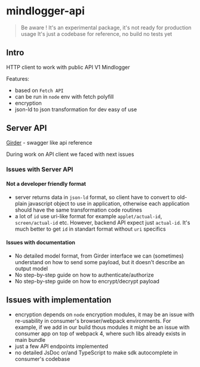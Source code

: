 # mindlogger-api

> Be aware ! It's an experimental package, it's not ready for production usage
> It's just a codebase for reference, no build no tests yet

## Intro

HTTP client to work with public API V1 Mindlogger

Features: 
* based on `Fetch API` 
* can be run in `node` env with fetch polyfill 
* encryption 
* json-ld to json transformation for dev easy of use


## Server API

[Girder](https://api.mindlogger.org/api/v1) - swagger like api reference

During work on API client we faced with next issues

### Issues with Server API 

#### Not a developer friendly format

* server returns data in `json-ld` format, so client have to convert to old-plain javascript object to use in application, otherwise each application should have the same transformation code routines 
* a lot of `id` use uri-like format for example `applet/actual-id`, `screen/actual-id` etc. However, backend API expect just `actual-id`. It's much better to get `id` in standart format without `uri` specifics

#### Issues with documentation

* No detailed model format, from Girder interface we can (sometimes) understand on how to send some payload, but it doesn't describe an output model
* No step-by-step guide on how to authenticate/authorize 
* No step-by-step guide on how to encrypt/decrypt payload

## Issues with implementation

* encryption depends on `node` encryption modules, it may be an issue with re-usability in consumer's browser/webpack 
environments. For example, if we add in our build thous modules it might be an issue with consumer app on top of webpack 4, where such libs already exists in main bundle
* just a few API endpoints implemented
* no detailed JsDoc or/and TypeScript to make sdk autocomplete in consumer's codebase